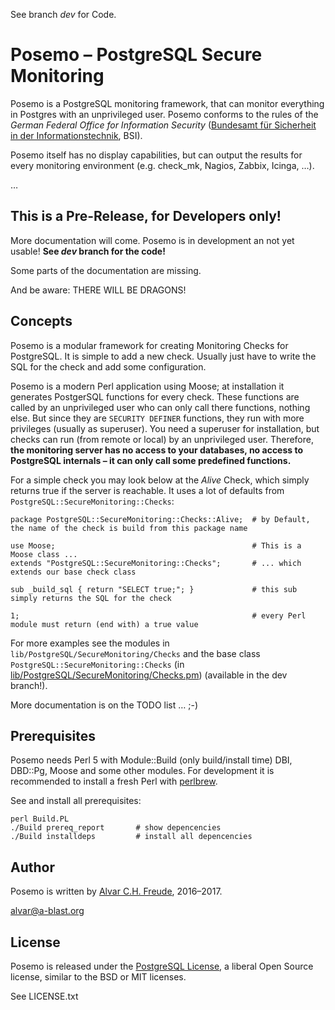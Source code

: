 See branch *dev* for Code.

# Posemo – PostgreSQL Secure Monitoring

Posemo is a PostgreSQL monitoring framework, that can monitor everything in Postgres with an unprivileged user. Posemo conforms to the rules of the *German Federal Office for Information Security* ([Bundesamt für Sicherheit in der Informationstechnik](https://www.bsi.bund.de/DE/Home/home_node.html), BSI).

Posemo itself has no display capabilities, but can output the results for every monitoring environment (e.g. check_mk, Nagios, Zabbix, Icinga, …).

…

## This is a Pre-Release, for Developers only!

More documentation will come. Posemo is in development an not yet usable!
**See *dev* branch for the code!**

Some parts of the documentation are missing.

And be aware: THERE WILL BE DRAGONS!


## Concepts

Posemo is a modular framework for creating Monitoring Checks for PostgreSQL. It is simple to add a new check. Usually just have to write the SQL for the check and add some configuration.

Posemo is a modern Perl application using Moose; at installation it generates PostgerSQL functions for every check. These functions are called by an unprivileged user who can only call there functions, nothing else. But since they are `SECURITY DEFINER` functions, they run with more privileges (usually as superuser). You need a superuser for installation, but checks can run (from remote or local) by an unprivileged user. Therefore, **the monitoring server has no access to your databases, no access to PostgreSQL internals – it can only call some predefined functions.**


For a simple check you may look below at the *Alive* Check, which simply returns true if the server is reachable. It uses a lot of defaults from `PostgreSQL::SecureMonitoring::Checks`:

```
package PostgreSQL::SecureMonitoring::Checks::Alive;  # by Default, the name of the check is build from this package name

use Moose;                                            # This is a Moose class ...
extends "PostgreSQL::SecureMonitoring::Checks";       # ... which extends our base check class

sub _build_sql { return "SELECT true;"; }             # this sub simply returns the SQL for the check

1;                                                    # every Perl module must return (end with) a true value

```

For more examples see the modules in `lib/PostgreSQL/SecureMonitoring/Checks` and the base class `PostgreSQL::SecureMonitoring::Checks` (in [lib/PostgreSQL/SecureMonitoring/Checks.pm](lib/PostgreSQL/SecureMonitoring/Checks.pm)) (available in the dev branch!).

More documentation is on the TODO list … ;-)


## Prerequisites

Posemo needs Perl 5 with Module::Build (only build/install time) DBI, DBD::Pg, Moose and some other modules. For development it is recommended to install a fresh Perl with [perlbrew](https://perlbrew.pl).

See and install all prerequisites:

```
perl Build.PL
./Build prereq_report       # show depencencies
./Build installdeps         # install all depencencies
```



##  Author

Posemo is written by [Alvar C.H. Freude](http://alvar.a-blast.org/), 2016–2017.

alvar@a-blast.org


## License

Posemo is released under the [PostgreSQL License](https://opensource.org/licenses/postgresql), a liberal Open Source license, similar to the BSD or MIT licenses.

See LICENSE.txt
